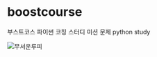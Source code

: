 # boostcourse
부스트코스 파이썬 코칭 스터디 미션 문제 
python study

![무서운루피](https://user-images.githubusercontent.com/26848932/205647167-cff298fc-d14d-4d30-aa5f-33ea1e7e0e6e.png)
